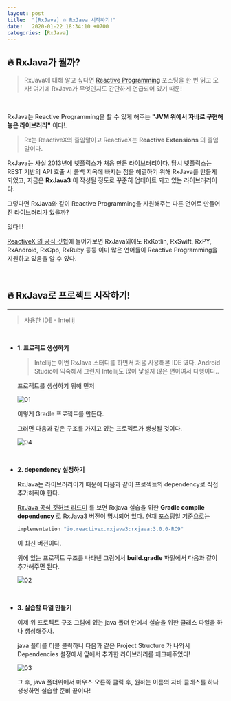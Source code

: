 ```yaml
---
layout: post
title:  "[RxJava] 🔥 RxJava 시작하기!"
date:   2020-01-22 18:34:10 +0700
categories: [RxJava]
---
```


## 🔥 RxJava가 뭘까?

> RxJava에 대해 알고 싶다면 [Reactive Programming]() 포스팅을 한 번 읽고 오자! 여기에 RxJava가 무엇인지도 간단하게 언급되어 있기 때문!

<br>

RxJava는 Reactive Programming을 할 수 있게 해주는 __"JVM 위에서 자바로 구현해놓은 라이브러리"__ 이다!.

> Rx는 ReactiveX의 줄임말이고 ReactiveX는 __Reactive Extensions__ 의 줄임말이다. 

RxJava는 사실 2013년에 넷플릭스가 처음 만든 라이브러리이다. 당시 넷플릭스는 REST 기반의 API 호출 시 콜백 지옥에 빠지는 점을 해결하기 위해 RxJava를 만들게 되었고, 지금은 __RxJava3__ 이 작성될 정도로 꾸준히 업데이트 되고 있는 라이브러리이다. 

그렇다면 RxJava와 같이 Reactive Programming을 지원해주는 다른 언어로 만들어진 라이브러리가 있을까?

있다!!!

[ReactiveX 의 공식 깃헙](https://github.com/ReactiveX)에 들어가보면 RxJava외에도 RxKotlin, RxSwift, RxPY, RxAndroid, RxCpp, RxRuby 등등 이미 많은 언어들이 Reactive Programming을 지원하고 있음을 알 수 있다.



<br>

## 🔥 RxJava로 프로젝트 시작하기!
---

> 사용한 IDE - Intellij

<br>

- __1. 프로젝트 생성하기__

    > Intellij는 이번 RxJava 스터디를 하면서 처음 사용해본 IDE 였다. Android Studio에 익숙해서 그런지 Intellij도 많이 낯설지 않은 편이여서 다행이다..

    프로젝트를 생성하기 위해 먼저 

    ![01](https://user-images.githubusercontent.com/31889335/73610164-e21d8900-4617-11ea-9f21-e548199915ea.PNG)

    이렇게 Gradle 프로젝트를 만든다.

    그러면 다음과 같은 구조를 가지고 있는 프로젝트가 생성될 것이다.

    ![04](https://user-images.githubusercontent.com/31889335/73610237-7a1b7280-4618-11ea-89b0-4f38a019f622.PNG)

    <br>

- __2. dependency 설정하기__

    RxJava는 라이브러리이기 때문에 다음과 같이 프로젝트의 dependency로 직접 추가해줘야 한다.

    [RxJava 공식 깃허브 리드미](https://github.com/ReactiveX/RxJava) 를 보면 Rxjava 실습을 위한 __Gradle compile dependency__ 로 RxJava3 버전이 명시되어 있다. 현재 포스팅일 기준으로는
        
    ~~~java
    implementation "io.reactivex.rxjava3:rxjava:3.0.0-RC9"
    ~~~

    이 최신 버전이다.

    위에 있는 프로젝트 구조를 나타낸 그림에서 __build.gradle__ 파일에서 다음과 같이 추가해주면 된다.

    ![02](https://user-images.githubusercontent.com/31889335/73610163-e184f280-4617-11ea-8985-c8d4d1daf926.PNG)

    <br>

- __3. 실습할 파일 만들기__

    이제 위 프로젝트 구조 그림에 있는 java 폴더 안에서 실습을 위한 클래스 파일을 하나 생성해주자.

    java 폴더를 더블 클릭하니 다음과 같은 Project Structure 가 나와서 Dependencies 설정에서 앞에서 추가한 라이브러리를 체크해주었다!
        
    ![03](https://user-images.githubusercontent.com/31889335/73610162-e184f280-4617-11ea-8ddb-1959e39458e6.PNG)

    그 후, java 폴더위에서 마우스 오른쪽 클릭 후, 원하는 이름의 자바 클래스를 하나 생성하면 실습할 준비 끝이다!

    <br>








